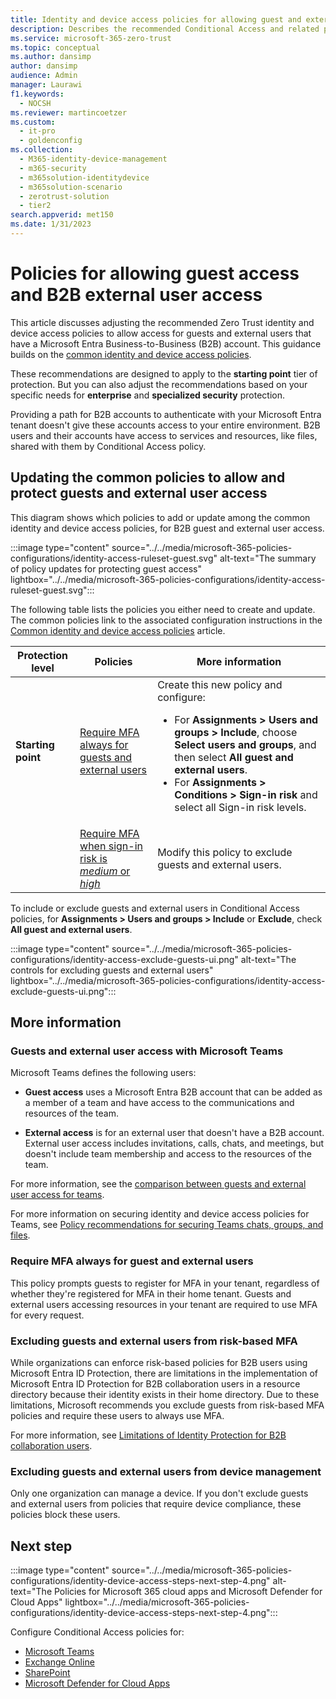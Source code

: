 ```yaml
---
title: Identity and device access policies for allowing guest and external user B2B access - Microsoft 365 for enterprise | Microsoft Docs
description: Describes the recommended Conditional Access and related policies for protecting access of guests and external users.
ms.service: microsoft-365-zero-trust
ms.topic: conceptual
ms.author: dansimp
author: dansimp
audience: Admin
manager: Laurawi
f1.keywords:
  - NOCSH
ms.reviewer: martincoetzer
ms.custom:
  - it-pro
  - goldenconfig
ms.collection:
  - M365-identity-device-management
  - m365-security
  - m365solution-identitydevice
  - m365solution-scenario
  - zerotrust-solution
  - tier2
search.appverid: met150
ms.date: 1/31/2023
---
```


# Policies for allowing guest access and B2B external user access

This article discusses adjusting the recommended Zero Trust identity and device access policies to allow access for guests and external users that have a Microsoft Entra Business-to-Business (B2B) account. This guidance builds on the [common identity and device access policies](zero-trust-identity-device-access-policies-common.md).

These recommendations are designed to apply to the **starting point** tier of protection. But you can also adjust the recommendations based on your specific needs for **enterprise** and **specialized security** protection.

Providing a path for B2B accounts to authenticate with your Microsoft Entra tenant doesn't give these accounts access to your entire environment. B2B users and their accounts have access to services and resources, like files, shared with them by Conditional Access policy.

## Updating the common policies to allow and protect guests and external user access

This diagram shows which policies to add or update among the common identity and device access policies, for B2B guest and external user access.

:::image type="content" source="../../media/microsoft-365-policies-configurations/identity-access-ruleset-guest.svg" alt-text="The summary of policy updates for protecting guest access" lightbox="../../media/microsoft-365-policies-configurations/identity-access-ruleset-guest.svg":::

The following table lists the policies you either need to create and update. The common policies link to the associated configuration instructions in the [Common identity and device access policies](zero-trust-identity-device-access-policies-common.md) article.

|Protection level|Policies|More information|
|---|---|---|
|**Starting point**|[Require MFA always for guests and external users](zero-trust-identity-device-access-policies-common.md#require-mfa-based-on-sign-in-risk)|Create this new policy and configure: <ul><li>For **Assignments > Users and groups > Include**, choose **Select users and groups**, and then select **All guest and external users**.</li><li>For **Assignments > Conditions > Sign-in risk** and select all Sign-in risk levels. </li></ul>|
||[Require MFA when sign-in risk is *medium* or *high*](zero-trust-identity-device-access-policies-common.md#require-mfa-based-on-sign-in-risk)|Modify this policy to exclude guests and external users.|

To include or exclude guests and external users in Conditional Access policies, for **Assignments > Users and groups > Include** or **Exclude**, check **All guest and external users**.

:::image type="content" source="../../media/microsoft-365-policies-configurations/identity-access-exclude-guests-ui.png" alt-text="The controls for excluding guests and external users" lightbox="../../media/microsoft-365-policies-configurations/identity-access-exclude-guests-ui.png":::

## More information

### Guests and external user access with Microsoft Teams

Microsoft Teams defines the following users:

- **Guest access** uses a Microsoft Entra B2B account that can be added as a member of a team and have access to the communications and resources of the team.

- **External access** is for an external user that doesn't have a B2B account. External user access includes invitations, calls, chats, and meetings, but doesn't include team membership and access to the resources of the team.

For more information, see the [comparison between guests and external user access for teams](/microsoftteams/communicate-with-users-from-other-organizations#compare-external-and-guest-access).

For more information on securing identity and device access policies for Teams, see [Policy recommendations for securing Teams chats, groups, and files](zero-trust-identity-device-access-policies-teams.md).

### Require MFA always for guest and external users

This policy prompts guests to register for MFA in your tenant, regardless of whether they're registered for MFA in their home tenant. Guests and external users accessing resources in your tenant are required to use MFA for every request.

### Excluding guests and external users from risk-based MFA

While organizations can enforce risk-based policies for B2B users using Microsoft Entra ID Protection, there are limitations in the implementation of Microsoft Entra ID Protection for B2B collaboration users in a resource directory because their identity exists in their home directory. Due to these limitations, Microsoft recommends you exclude guests from risk-based MFA policies and require these users to always use MFA.

For more information, see [Limitations of Identity Protection for B2B collaboration users](/azure/active-directory/identity-protection/concept-identity-protection-b2b#limitations-of-identity-protection-for-b2b-collaboration-users).

### Excluding guests and external users from device management

Only one organization can manage a device. If you don't exclude guests and external users from policies that require device compliance, these policies block these users.

## Next step

:::image type="content" source="../../media/microsoft-365-policies-configurations/identity-device-access-steps-next-step-4.png" alt-text="The Policies for Microsoft 365 cloud apps and Microsoft Defender for Cloud Apps" lightbox="../../media/microsoft-365-policies-configurations/identity-device-access-steps-next-step-4.png":::

Configure Conditional Access policies for:

- [Microsoft Teams](zero-trust-identity-device-access-policies-teams.md)
- [Exchange Online](zero-trust-identity-device-access-policies-exchange.md)
- [SharePoint](zero-trust-identity-device-access-policies-sharepoint.md)
- [Microsoft Defender for Cloud Apps](zero-trust-identity-device-access-policies-mcas-saas.md)
